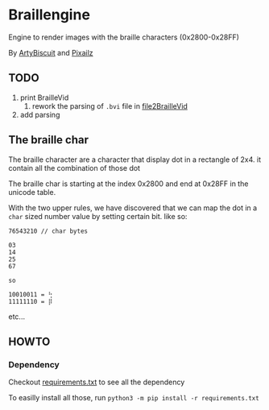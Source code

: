 # Braillengine

Engine to render images with the braille characters (0x2800-0x28FF)

By [ArtyBiscuit](https://github.com/ArtyBiscuit)
and [Pixailz](https://github.com/Pixailz)

## TODO

1. print BrailleVid
   1. rework the parsing of `.bvi` file in [file2BrailleVid](./utils/braillEngine.py)
1. add parsing

## The braille char

The braille character are a character that display dot in a rectangle of 2x4.
it contain all the combination of those dot

The braille char is starting at the index 0x2800 and end at 0x28FF in the
unicode table.

With the two upper rules, we have discovered that we can map the dot in a `char`
sized number value by setting certain bit.
like so:

```
76543210 // char bytes

03
14
25
67

so

10010011 = ⢓
11111110 = ⡿
```

etc...

## HOWTO

### Dependency

Checkout [requirements.txt](./requirements.txt) to see all the dependency

To easilly install all those, run `python3 -m pip install -r requirements.txt`
